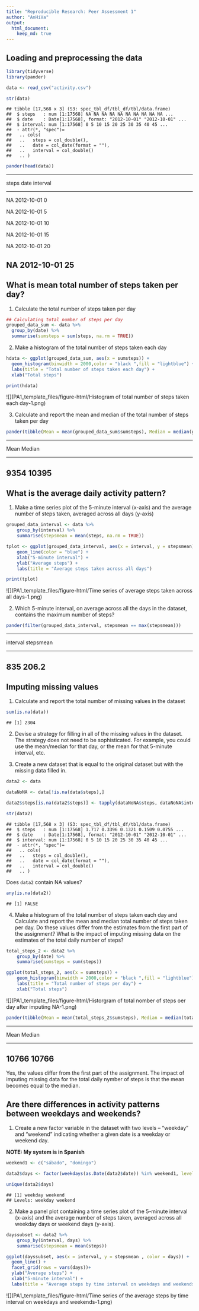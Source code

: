 ```yaml
---
title: "Reproducible Research: Peer Assessment 1"
author: "AnHiVa"
output: 
  html_document:
    keep_md: true
---
```



## Loading and preprocessing the data


```r
library(tidyverse)
library(pander)

data <- read_csv("activity.csv")

str(data)
```

```
## tibble [17,568 x 3] (S3: spec_tbl_df/tbl_df/tbl/data.frame)
##  $ steps   : num [1:17568] NA NA NA NA NA NA NA NA NA NA ...
##  $ date    : Date[1:17568], format: "2012-10-01" "2012-10-01" ...
##  $ interval: num [1:17568] 0 5 10 15 20 25 30 35 40 45 ...
##  - attr(*, "spec")=
##   .. cols(
##   ..   steps = col_double(),
##   ..   date = col_date(format = ""),
##   ..   interval = col_double()
##   .. )
```

```r
pander(head(data))
```


-------------------------------
 steps      date      interval 
------- ------------ ----------
  NA     2012-10-01      0     

  NA     2012-10-01      5     

  NA     2012-10-01      10    

  NA     2012-10-01      15    

  NA     2012-10-01      20    

  NA     2012-10-01      25    
-------------------------------

## What is mean total number of steps taken per day?

1. Calculate the total number of steps taken per day


```r
## Calculating total number of steps per day
grouped_data_sum <- data %>%
  group_by(date) %>%
  summarise(sumsteps = sum(steps, na.rm = TRUE))
```

2. Make a histogram of the total number of steps taken each day


```r
hdata <- ggplot(grouped_data_sum, aes(x = sumsteps)) +
  geom_histogram(binwidth = 2000,color = "black ",fill = "lightblue") + 
  labs(title = "Total number of steps taken each day") + 
  xlab("Total steps")

print(hdata)
```

![](PA1_template_files/figure-html/Histogram of total number of steps taken each day-1.png)<!-- -->

3. Calculate and report the mean and median of the total number of steps taken per day


```r
pander(tibble(Mean = mean(grouped_data_sum$sumsteps), Median = median(grouped_data_sum$sumsteps)))
```


---------------
 Mean   Median 
------ --------
 9354   10395  
---------------

## What is the average daily activity pattern?

1. Make a time series plot of the 5-minute interval (x-axis) and the average number of steps taken, averaged across all days (y-axis)


```r
grouped_data_interval <- data %>%
    group_by(interval) %>%
    summarise(stepsmean = mean(steps, na.rm = TRUE))

tplot <- ggplot(grouped_data_interval, aes(x = interval, y = stepsmean)) +
    geom_line(color = "blue") +
    xlab("5-minute interval") + 
    ylab("Average steps") +
    labs(title = "Average steps taken across all days")

print(tplot)
```

![](PA1_template_files/figure-html/Time series of average steps taken across all days-1.png)<!-- -->

2. Which 5-minute interval, on average across all the days in the dataset, contains the maximum number of steps?


```r
pander(filter(grouped_data_interval, stepsmean == max(stepsmean)))
```


----------------------
 interval   stepsmean 
---------- -----------
   835        206.2   
----------------------


## Imputing missing values

1. Calculate and report the total number of missing values in the dataset


```r
sum(is.na(data))
```

```
## [1] 2304
```

2. Devise a strategy for filling in all of the missing values in the dataset. The strategy does not need to be sophisticated. For example, you could use the mean/median for that day, or the mean for that 5-minute interval, etc.

3. Create a new dataset that is equal to the original dataset but with the missing data filled in.


```r
data2 <- data

dataNoNA <- data[!is.na(data$steps),]

data2$steps[is.na(data2$steps)] <- tapply(dataNoNA$steps, dataNoNA$interval, mean)

str(data2)
```

```
## tibble [17,568 x 3] (S3: spec_tbl_df/tbl_df/tbl/data.frame)
##  $ steps   : num [1:17568] 1.717 0.3396 0.1321 0.1509 0.0755 ...
##  $ date    : Date[1:17568], format: "2012-10-01" "2012-10-01" ...
##  $ interval: num [1:17568] 0 5 10 15 20 25 30 35 40 45 ...
##  - attr(*, "spec")=
##   .. cols(
##   ..   steps = col_double(),
##   ..   date = col_date(format = ""),
##   ..   interval = col_double()
##   .. )
```
Does `data2` contain NA values? 


```r
any(is.na(data2))
```

```
## [1] FALSE
```

4. Make a histogram of the total number of steps taken each day and Calculate and report the mean and median total number of steps taken per day. Do these values differ from the estimates from the first part of the assignment? What is the impact of imputing missing data on the estimates of the total daily number of steps?


```r
total_steps_2 <- data2 %>%
    group_by(date) %>%
    summarise(sumsteps = sum(steps))

ggplot(total_steps_2, aes(x = sumsteps)) +
    geom_histogram(binwidth = 2000,color = "black ",fill = "lightblue") + 
    labs(title = "Total number of steps per day") + 
    xlab("Total steps")
```

![](PA1_template_files/figure-html/Historgram of total nomber of steps oer day after imputing NA-1.png)<!-- -->

```r
pander(tibble(Mean = mean(total_steps_2$sumsteps), Median = median(total_steps_2$sumsteps)))
```


----------------
 Mean    Median 
------- --------
 10766   10766  
----------------

Yes, the values differ from the first part of the assignment. The impact of imputing missing data for the total daily nymber of steps is that the mean becomes equal to the median. 

## Are there differences in activity patterns between weekdays and weekends?

1. Create a new factor variable in the dataset with two levels – “weekday” and “weekend” indicating whether a given date is a weekday or weekend day.

**NOTE: My system is in Spanish**


```r
weekend1 <- c("sábado", "domingo")

data2$days <- factor(weekdays(as.Date(data2$date)) %in% weekend1, levels = c(FALSE, TRUE), labels = c("weekday", "weekend"))

unique(data2$days)
```

```
## [1] weekday weekend
## Levels: weekday weekend
```

2. Make a panel plot containing a time series plot of the 5-minute interval (x-axis) and the average number of steps taken, averaged across all weekday days or weekend days (y-axis).


```r
dayssubset <- data2 %>%
    group_by(interval, days) %>%
    summarise(stepsmean = mean(steps))

ggplot(dayssubset, aes(x = interval, y = stepsmean , color = days)) +
  geom_line() +
  facet_grid(rows = vars(days))+
  ylab("Average steps") +
  xlab("5-minute interval") +
  labs(title = "Average steps by time interval on weekdays and weekends")
```

![](PA1_template_files/figure-html/Time series of the average steps by time interval on weekdays and weekends-1.png)<!-- -->
